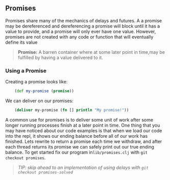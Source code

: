 ## Promises

Promises share many of the mechanics of delays and futures. A a promise may be dereferenced and dereferencing a promise will block until it has a value to provide, and a promise will only ever have one value.
However, promises are not created with any code or function that will eventually define its value

> **Promise:** A barren container where at some later point in time,may be fulfilled by having a value delivered to it.

### Using a Promise

Creating a promise looks like:

~~~clojure
    (def my-promise (promise))
~~~

We can deliver on our promises:

~~~clojure
    (deliver my-promise (fn [] println "My promise!"))
~~~

A common use for promises is to deliver some unit of work after some longer running processes finish at a later point in time.  One thing that you may have noticed about our code examples is that when we load our code into the repl, it shows our ending balance before all of our work has finished. Lets rewrite to return a promise each time we withdraw, and after each thread returns its promise we can safely print out our true ending balance. To get started fix our program in`lib/promises.clj` with `git checkout promises`.

> _TIP: skip ahead to an implementation of using delays with `git checkout promises-solved`_
